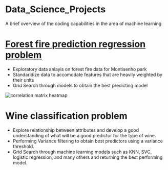 # Data_Science_Projects
A brief overview of the coding capabilities in the area of machine learning  

# [Forest fire prediction regression problem](https://github.com/Mbazlami/forest-fire-prediction-)
- Exploratory data anlayis on forest fire data for Montisenho park
- Standaridize data to accomodate features that are heavily weighted by their units
- Grid Search through models to obtain the best predicting model

![correlation matrix heatmap](https://github.com/Mbazlami/forest-fire-prediction-/blob/main/download.png)

# Wine classification problem 
- Explore relationship between attributes and develop a good understanding of what will be a good predictor for the type of wine.
- Performing Variance filtering to obtain best predictors using a variance threshold.
- Grid Search through machine learning models such as KNN, SVC, logistic regression, and many others and returning the best performing model.

